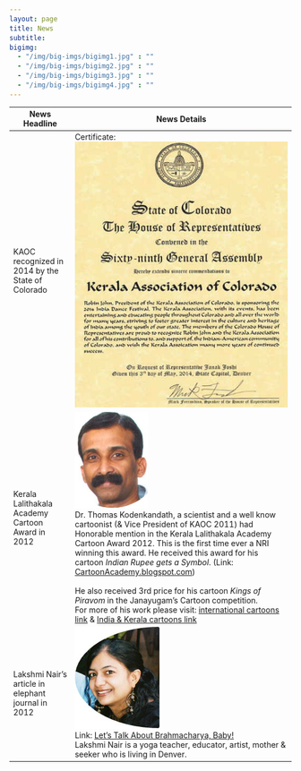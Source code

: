 ```yaml
---
layout: page
title: News
subtitle: 
bigimg:
  - "/img/big-imgs/bigimg1.jpg" : ""
  - "/img/big-imgs/bigimg2.jpg" : ""
  - "/img/big-imgs/bigimg3.jpg" : ""
  - "/img/big-imgs/bigimg4.jpg" : ""
---
```

| News Headline                                         | News Details	                                    |
|-------------------------------------------------------|---------------------------------------------------|
| KAOC recognized in 2014 by the State of Colorado      | Certificate: <br> ![pic](/img/co-recognition.jpg) |
| Kerala Lalithakala Academy Cartoon Award in 2012      | ![pic](/img/ThomasKodenkandath.jpg) <br> Dr. Thomas Kodenkandath, a scientist and a well know cartoonist (& Vice President of KAOC 2011) had Honorable mention in the Kerala Lalithakala Academy Cartoon Award 2012. This is the first time ever a NRI winning this award. He received this award for his cartoon _Indian Rupee gets a Symbol_. (Link: [CartoonAcademy.blogspot.com](http://cartoonacademy.blogspot.com)) <br><br> He also received 3rd price for his cartoon _Kings of Piravom_ in the Janayugam’s Cartoon competition.<br> For more of his work please visit: [international cartoons link](http://DrawnOpinions.blogspot.com)    &    [India & Kerala cartoons link](http://InnocentLines.blogspot.com/) |
| Lakshmi Nair’s article in elephant journal in 2012    | ![pic](/img/LakshmiNair.jpg) <br> Link: [Let’s Talk About Brahmacharya, Baby!](http://www.elephantjournal.com/2012/03/lets-talk-about-brahmacharya-a-little-more—lakshmi-nair/) <br> Lakshmi Nair is a yoga teacher, educator, artist, mother & seeker who is living in Denver. |
